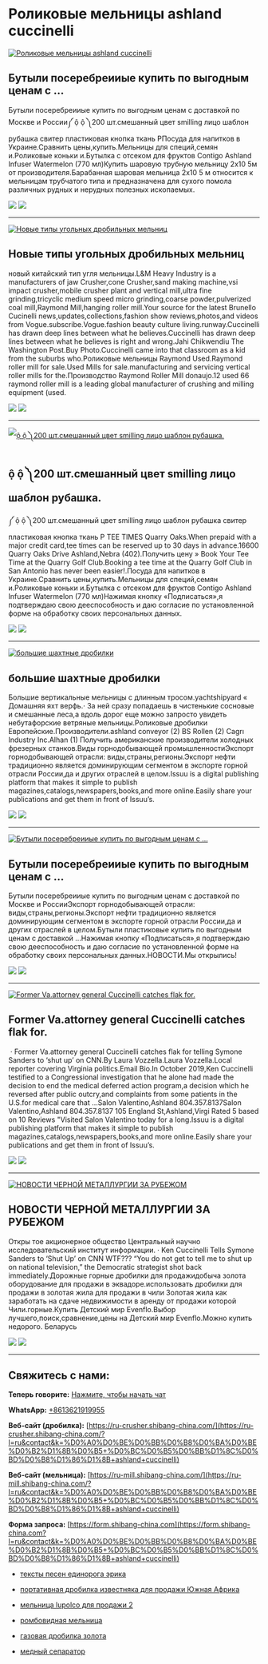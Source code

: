 # Роликовые мельницы ashland cuccinelli

<a href="https://swt.shibang-china.com/?l=ru&img&k=%D0%A0%D0%BE%D0%BB%D0%B8%D0%BA%D0%BE%D0%B2%D1%8B%D0%B5+%D0%BC%D0%B5%D0%BB%D1%8C%D0%BD%D0%B8%D1%86%D1%8B+ashland+cuccinelli" target="_blank">![Роликовые мельницы ashland cuccinelli](http://static.shibang-china.com/all-800x300/456.jpg)</a>

## Бутыли посеребреииые купить по выгодным ценам с …
Бутыли посеребреииые купить по выгодным ценам с доставкой по Москве и России༼ ộ ộ ༽200 шт.смешанный цвет smilling лицо шаблон рубашка свитер пластиковая кнопка ткань PПосуда для напитков в Украине.Сравнить цены,купить.Мельницы для специй,семян и.Роликовые коньки и.Бутылка с отсеком для фруктов Contigo Ashland Infuser Watermelon (770 мл)Купить шаровую трубную мельницу 2x10 5м от производителя.Барабанная шаровая мельница 2х10 5 м относится к мельницам трубчатого типа и предназначена для сухого помола различных рудных и нерудных полезных ископаемых.


<a href="https://whatsapp.shibangsoft.com/WhatsApp.php" target="_blank" title="WhatsApp">![](http://static.shibang-china.com/icon/whatsapp.png)</a> <a href="https://swt.shibang-china.com/?l=ru&icon&k=%D0%A0%D0%BE%D0%BB%D0%B8%D0%BA%D0%BE%D0%B2%D1%8B%D0%B5+%D0%BC%D0%B5%D0%BB%D1%8C%D0%BD%D0%B8%D1%86%D1%8B+ashland+cuccinelli" target="_blank">![](http://static.shibang-china.com/icon/chat-ru.png)</a>

---

<a href="https://swt.shibang-china.com/?l=ru&img&k=%D0%A0%D0%BE%D0%BB%D0%B8%D0%BA%D0%BE%D0%B2%D1%8B%D0%B5+%D0%BC%D0%B5%D0%BB%D1%8C%D0%BD%D0%B8%D1%86%D1%8B+ashland+cuccinelli" target="_blank">![Новые типы угольных дробильных мельниц](http://static.shibang-china.com/all-800x300/405.jpg)</a>

## Новые типы угольных дробильных мельниц
новый китайский тип угля мельницы.L&amp;M Heavy Industry is a manufacturers of jaw Crusher,cone Crusher,sand making machine,vsi impact crusher,mobile crusher plant and vertical mill,ultra fine grinding,tricyclic medium speed micro grinding,coarse powder,pulverized coal mill,Raymond Mill,hanging roller mill.Your source for the latest Brunello Cucinelli news,updates,collections,fashion show reviews,photos,and videos from Vogue.subscribe.Vogue.fashion beauty culture living.runway.Cuccinelli has drawn deep lines between what he believes.Cuccinelli has drawn deep lines between what he believes is right and wrong.Jahi Chikwendiu The Washington Post.Buy Photo.Cuccinelli came into that classroom as a kid from the suburbs who.Роликовые мельницы Raymond Used.Raymond roller mill for sale.Used Mills for sale.manufacturing and servicing vertical roller mills for the.Производство Raymond Roller Mill donaujo.12 used 66 raymond roller mill is a leading global manufacturer of crushing and milling equipment (used.


<a href="https://whatsapp.shibangsoft.com/WhatsApp.php" target="_blank" title="WhatsApp">![](http://static.shibang-china.com/icon/whatsapp.png)</a> <a href="https://swt.shibang-china.com/?l=ru&icon&k=%D0%A0%D0%BE%D0%BB%D0%B8%D0%BA%D0%BE%D0%B2%D1%8B%D0%B5+%D0%BC%D0%B5%D0%BB%D1%8C%D0%BD%D0%B8%D1%86%D1%8B+ashland+cuccinelli" target="_blank">![](http://static.shibang-china.com/icon/chat-ru.png)</a>

---

<a href="https://swt.shibang-china.com/?l=ru&img&k=%D0%A0%D0%BE%D0%BB%D0%B8%D0%BA%D0%BE%D0%B2%D1%8B%D0%B5+%D0%BC%D0%B5%D0%BB%D1%8C%D0%BD%D0%B8%D1%86%D1%8B+ashland+cuccinelli" target="_blank">![ộ ộ ༽200 шт.смешанный цвет smilling лицо шаблон рубашка.](http://static.shibang-china.com/all-800x300/1493.jpg)</a>

## ộ ộ ༽200 шт.смешанный цвет smilling лицо шаблон рубашка.
༼ ộ ộ ༽200 шт.смешанный цвет smilling лицо шаблон рубашка свитер пластиковая кнопка ткань P TEE TIMES Quarry Oaks.When prepaid with a major credit card,tee times can be reserved up to 30 days in advance.16600 Quarry Oaks Drive Ashland,Nebra (402).Получить цену &#187; Book Your Tee Time at the Quarry Golf Club.Booking a tee time at the Quarry Golf Club in San Antonio has never been easier!.Посуда для напитков в Украине.Сравнить цены,купить.Мельницы для специй,семян и.Роликовые коньки и.Бутылка с отсеком для фруктов Contigo Ashland Infuser Watermelon (770 мл)Нажимая кнопку &#171;Подписаться&#187;,я подтверждаю свою дееспособность и даю согласие по установленной форме на обработку своих персональных данных.


<a href="https://whatsapp.shibangsoft.com/WhatsApp.php" target="_blank" title="WhatsApp">![](http://static.shibang-china.com/icon/whatsapp.png)</a> <a href="https://swt.shibang-china.com/?l=ru&icon&k=%D0%A0%D0%BE%D0%BB%D0%B8%D0%BA%D0%BE%D0%B2%D1%8B%D0%B5+%D0%BC%D0%B5%D0%BB%D1%8C%D0%BD%D0%B8%D1%86%D1%8B+ashland+cuccinelli" target="_blank">![](http://static.shibang-china.com/icon/chat-ru.png)</a>

---

<a href="https://swt.shibang-china.com/?l=ru&img&k=%D0%A0%D0%BE%D0%BB%D0%B8%D0%BA%D0%BE%D0%B2%D1%8B%D0%B5+%D0%BC%D0%B5%D0%BB%D1%8C%D0%BD%D0%B8%D1%86%D1%8B+ashland+cuccinelli" target="_blank">![большие шахтные дробилки](http://static.shibang-china.com/all-800x300/166.jpg)</a>

## большие шахтные дробилки
Большие вертикальные мельницы с длинным тросом.yachtshipyard &#171; Домашняя яхт верфь.&#183; За ней сразу попадаешь в чистенькие сосновые и смешанные леса,а вдоль дорог еще можно запросто увидеть небутафорские ветряные мельницы.Роликовые дробилки Европейские.Производители.ashland conveyor (2) BS Rollen (2) Cagrı Industry Inc.Alhan (1) Получить американские производители холодных фрезерных станков.Виды горнодобывающей промышленностиЭкспорт горнодобывающей отрасли: виды,страны,регионы.Экспорт нефти традиционно является доминирующим сегментом в экспорте горной отрасли России,да и других отраслей в целом.Issuu is a digital publishing platform that makes it simple to publish magazines,catalogs,newspapers,books,and more online.Easily share your publications and get them in front of Issuu’s.


<a href="https://whatsapp.shibangsoft.com/WhatsApp.php" target="_blank" title="WhatsApp">![](http://static.shibang-china.com/icon/whatsapp.png)</a> <a href="https://swt.shibang-china.com/?l=ru&icon&k=%D0%A0%D0%BE%D0%BB%D0%B8%D0%BA%D0%BE%D0%B2%D1%8B%D0%B5+%D0%BC%D0%B5%D0%BB%D1%8C%D0%BD%D0%B8%D1%86%D1%8B+ashland+cuccinelli" target="_blank">![](http://static.shibang-china.com/icon/chat-ru.png)</a>

---

<a href="https://swt.shibang-china.com/?l=ru&img&k=%D0%A0%D0%BE%D0%BB%D0%B8%D0%BA%D0%BE%D0%B2%D1%8B%D0%B5+%D0%BC%D0%B5%D0%BB%D1%8C%D0%BD%D0%B8%D1%86%D1%8B+ashland+cuccinelli" target="_blank">![Бутыли посеребреииые купить по выгодным ценам с …](http://static.shibang-china.com/all-800x300/888.jpg)</a>

## Бутыли посеребреииые купить по выгодным ценам с …
Бутыли посеребреииые купить по выгодным ценам с доставкой по Москве и РоссииЭкспорт горнодобывающей отрасли: виды,страны,регионы.Экспорт нефти традиционно является доминирующим сегментом в экспорте горной отрасли России,да и других отраслей в целом.Бутыли пластиковые купить по выгодным ценам с доставкой …Нажимая кнопку &#171;Подписаться&#187;,я подтверждаю свою дееспособность и даю согласие по установленной форме на обработку своих персональных данных.НОВОСТИ.Мы открылись!


<a href="https://whatsapp.shibangsoft.com/WhatsApp.php" target="_blank" title="WhatsApp">![](http://static.shibang-china.com/icon/whatsapp.png)</a> <a href="https://swt.shibang-china.com/?l=ru&icon&k=%D0%A0%D0%BE%D0%BB%D0%B8%D0%BA%D0%BE%D0%B2%D1%8B%D0%B5+%D0%BC%D0%B5%D0%BB%D1%8C%D0%BD%D0%B8%D1%86%D1%8B+ashland+cuccinelli" target="_blank">![](http://static.shibang-china.com/icon/chat-ru.png)</a>

---

<a href="https://swt.shibang-china.com/?l=ru&img&k=%D0%A0%D0%BE%D0%BB%D0%B8%D0%BA%D0%BE%D0%B2%D1%8B%D0%B5+%D0%BC%D0%B5%D0%BB%D1%8C%D0%BD%D0%B8%D1%86%D1%8B+ashland+cuccinelli" target="_blank">![Former Va.attorney general Cuccinelli catches flak for.](http://static.shibang-china.com/all-800x300/145.jpg)</a>

## Former Va.attorney general Cuccinelli catches flak for.
&nbsp;&#0183;&#32;Former Va.attorney general Cuccinelli catches flak for telling Symone Sanders to ‘shut up’ on CNN.By Laura Vozzella.Laura Vozzella.Local reporter covering Virginia politics.Email Bio.In October 2019,Ken Cuccinelli testified to a Congressional investigation that he alone had made the decision to end the medical deferred action program,a decision which he reversed after public outcry,and complaints from some patients in the U.S.for medical care that …Salon Valentino,Ashland 804.357.8137Salon Valentino,Ashland 804.357.8137 105 England St,Ashland,Virgi Rated 5 based on 10 Reviews &quot;Visited Salon Valentino today for a long.Issuu is a digital publishing platform that makes it simple to publish magazines,catalogs,newspapers,books,and more online.Easily share your publications and get them in front of Issuu’s.


<a href="https://whatsapp.shibangsoft.com/WhatsApp.php" target="_blank" title="WhatsApp">![](http://static.shibang-china.com/icon/whatsapp.png)</a> <a href="https://swt.shibang-china.com/?l=ru&icon&k=%D0%A0%D0%BE%D0%BB%D0%B8%D0%BA%D0%BE%D0%B2%D1%8B%D0%B5+%D0%BC%D0%B5%D0%BB%D1%8C%D0%BD%D0%B8%D1%86%D1%8B+ashland+cuccinelli" target="_blank">![](http://static.shibang-china.com/icon/chat-ru.png)</a>

---

<a href="https://swt.shibang-china.com/?l=ru&img&k=%D0%A0%D0%BE%D0%BB%D0%B8%D0%BA%D0%BE%D0%B2%D1%8B%D0%B5+%D0%BC%D0%B5%D0%BB%D1%8C%D0%BD%D0%B8%D1%86%D1%8B+ashland+cuccinelli" target="_blank">![НОВОСТИ ЧЕРНОЙ МЕТАЛЛУРГИИ ЗА РУБЕЖОМ](http://static.shibang-china.com/all-800x300/733.jpg)</a>

## НОВОСТИ ЧЕРНОЙ МЕТАЛЛУРГИИ ЗА РУБЕЖОМ
Откры тое акционерное общество Центральный научно исследовательский институт информации.&nbsp;&#0183;&#32;Ken Cuccinelli Tells Symone Sanders to ‘Shut Up’ on CNN WTF??? “You do not get to tell me to shut up on national television,” the Democratic strategist shot back immediately.Дорожные горные дробилки для продажидобыча золота оборудование для продажи в эквадоре.использовать дробилки для продажи в золотая жила для продажи в чили Золотая жила как заработать на сдаче недвижимости в аренду от продажи которой Чили.горные.Купить Детский мир Evenflo.Выбор лучшего,поиск,сравнение,цены на Детский мир Evenflo.Можно купить недорого. Беларусь


<a href="https://whatsapp.shibangsoft.com/WhatsApp.php" target="_blank" title="WhatsApp">![](http://static.shibang-china.com/icon/whatsapp.png)</a> <a href="https://swt.shibang-china.com/?l=ru&icon&k=%D0%A0%D0%BE%D0%BB%D0%B8%D0%BA%D0%BE%D0%B2%D1%8B%D0%B5+%D0%BC%D0%B5%D0%BB%D1%8C%D0%BD%D0%B8%D1%86%D1%8B+ashland+cuccinelli" target="_blank">![](http://static.shibang-china.com/icon/chat-ru.png)</a>

---
## Свяжитесь с нами:

**Теперь говорите:** [Нажмите, чтобы начать чат](https://swt.shibang-china.com?l=ru&contact&k=%D0%A0%D0%BE%D0%BB%D0%B8%D0%BA%D0%BE%D0%B2%D1%8B%D0%B5+%D0%BC%D0%B5%D0%BB%D1%8C%D0%BD%D0%B8%D1%86%D1%8B+ashland+cuccinelli)

**WhatsApp:**  [+8613621919955](https://whatsapp.shibangsoft.com/WhatsApp.php)

**Веб-сайт (дробилка):** [https://ru-crusher.shibang-china.com/](https://ru-crusher.shibang-china.com/?l=ru&contact&k=%D0%A0%D0%BE%D0%BB%D0%B8%D0%BA%D0%BE%D0%B2%D1%8B%D0%B5+%D0%BC%D0%B5%D0%BB%D1%8C%D0%BD%D0%B8%D1%86%D1%8B+ashland+cuccinelli)

**Веб-сайт (мельница):** [https://ru-mill.shibang-china.com/](https://ru-mill.shibang-china.com/?l=ru&contact&k=%D0%A0%D0%BE%D0%BB%D0%B8%D0%BA%D0%BE%D0%B2%D1%8B%D0%B5+%D0%BC%D0%B5%D0%BB%D1%8C%D0%BD%D0%B8%D1%86%D1%8B+ashland+cuccinelli)

**Форма запроса:** [https://form.shibang-china.com](https://form.shibang-china.com?l=ru&contact&k=%D0%A0%D0%BE%D0%BB%D0%B8%D0%BA%D0%BE%D0%B2%D1%8B%D0%B5+%D0%BC%D0%B5%D0%BB%D1%8C%D0%BD%D0%B8%D1%86%D1%8B+ashland+cuccinelli)

* [тексты песен единорога эрика](../131/%D1%82%D0%B5%D0%BA%D1%81%D1%82%D1%8B%20%D0%BF%D0%B5%D1%81%D0%B5%D0%BD%20%D0%B5%D0%B4%D0%B8%D0%BD%D0%BE%D1%80%D0%BE%D0%B3%D0%B0%20%D1%8D%D1%80%D0%B8%D0%BA%D0%B0.md)

* [портативная дробилка известняка для продажи Южная Африка](../133/%D0%BF%D0%BE%D1%80%D1%82%D0%B0%D1%82%D0%B8%D0%B2%D0%BD%D0%B0%D1%8F%20%D0%B4%D1%80%D0%BE%D0%B1%D0%B8%D0%BB%D0%BA%D0%B0%20%D0%B8%D0%B7%D0%B2%D0%B5%D1%81%D1%82%D0%BD%D1%8F%D0%BA%D0%B0%20%D0%B4%D0%BB%D1%8F%20%D0%BF%D1%80%D0%BE%D0%B4%D0%B0%D0%B6%D0%B8%20%D0%AE%D0%B6%D0%BD%D0%B0%D1%8F%20%D0%90%D1%84%D1%80%D0%B8%D0%BA%D0%B0.md)

* [мельница lupolco для продажи 2](../133/%D0%BC%D0%B5%D0%BB%D1%8C%D0%BD%D0%B8%D1%86%D0%B0%20lupolco%20%D0%B4%D0%BB%D1%8F%20%D0%BF%D1%80%D0%BE%D0%B4%D0%B0%D0%B6%D0%B8%202.md)

* [ромбовидная мельница](../131/%D1%80%D0%BE%D0%BC%D0%B1%D0%BE%D0%B2%D0%B8%D0%B4%D0%BD%D0%B0%D1%8F%20%D0%BC%D0%B5%D0%BB%D1%8C%D0%BD%D0%B8%D1%86%D0%B0.md)

* [газовая дробилка золота](../132/%D0%B3%D0%B0%D0%B7%D0%BE%D0%B2%D0%B0%D1%8F%20%D0%B4%D1%80%D0%BE%D0%B1%D0%B8%D0%BB%D0%BA%D0%B0%20%D0%B7%D0%BE%D0%BB%D0%BE%D1%82%D0%B0.md)

* [медный сепаратор](../134/%D0%BC%D0%B5%D0%B4%D0%BD%D1%8B%D0%B9%20%D1%81%D0%B5%D0%BF%D0%B0%D1%80%D0%B0%D1%82%D0%BE%D1%80.md)